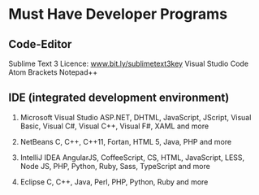 # Must Have Developer Programs
## Code-Editor
Sublime Text 3 Licence: www.bit.ly/sublimetext3key
Visual Studio Code
Atom
Brackets
Notepad++

## IDE (integrated development environment)
1. Microsoft Visual Studio
ASP.NET, DHTML, JavaScript, JScript, Visual Basic, Visual C#, Visual C++, Visual F#, XAML and more

2. NetBeans
C, C++, C++11, Fortan, HTML 5, Java, PHP and more

3. IntelliJ IDEA
AngularJS, CoffeeScript, CS, HTML, JavaScript, LESS, Node JS, PHP, Python, Ruby, Sass, TypeScript and more

4. Eclipse
C, C++, Java, Perl, PHP, Python, Ruby and more
